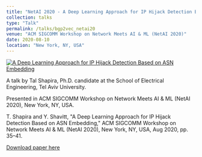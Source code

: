 ```yaml
---
title: "NetAI 2020 - A Deep Learning Approach for IP Hijack Detection Based on ASN Embedding"
collection: talks
type: "Talk"
permalink: /talks/bgp2vec_netai20
venue: "ACM SIGCOMM Workshop on Network Meets AI & ML (NetAI 2020)"
date: 2020-08-10
location: "New York, NY, USA"
---
```

[![A Deep Learning Approach for IP Hijack Detection Based on ASN Embedding](http://img.youtube.com/vi/KxUwQJ39LfE/0.jpg)](https://www.youtube.com/watch?v=KxUwQJ39LfE "A Deep Learning Approach for IP Hijack Detection Based on ASN Embedding")

A talk by Tal Shapira, Ph.D. candidate at the School of Electrical Engineering, Tel Aviv University.

Presented in ACM SIGCOMM Workshop on Network Meets AI & ML (NetAI 2020), New York, NY, USA. 

T. Shapira and Y. Shavitt, "A Deep Learning Approach for IP Hijack Detection Based on ASN Embedding," ACM SIGCOMM Workshop on Network Meets AI & ML (NetAI 2020), New York, NY, USA, Aug 2020, pp. 35–41.

[Download paper here](https://dl.acm.org/doi/abs/10.1145/3405671.3405814)
